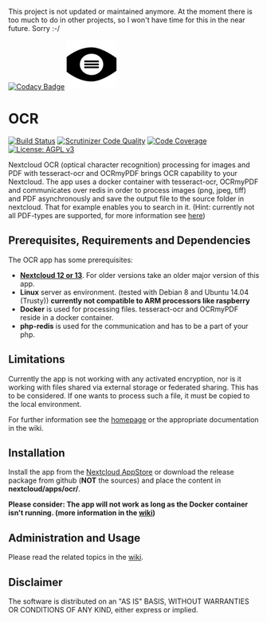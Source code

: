 This project is not updated or maintained anymore. At the moment there is too much to do in other projects, so I won't have time for this in the near future. Sorry :-/

[![Codacy Badge](https://api.codacy.com/project/badge/Grade/e76b9a23aafe43d09aa71fe7fb870ee2)](https://app.codacy.com/app/janis91/ocr?utm_source=github.com&utm_medium=referral&utm_content=janis91/ocr&utm_campaign=Badge_Grade_Settings)
[![OCR](https://raw.githubusercontent.com/janis91/ocr/master/screenshots/app.png)](https://github.com/janis91/ocr)
# OCR
[![Build Status](https://travis-ci.org/janis91/ocr.svg?branch=master)](https://travis-ci.org/janis91/ocr) [![Scrutinizer Code Quality](https://scrutinizer-ci.com/g/janis91/ocr/badges/quality-score.png?b=master)](https://scrutinizer-ci.com/g/janis91/ocr/?branch=master) [![Code Coverage](https://scrutinizer-ci.com/g/janis91/ocr/badges/coverage.png?b=master)](https://scrutinizer-ci.com/g/janis91/ocr/?branch=master) [![License: AGPL v3](https://img.shields.io/badge/License-AGPL%20v3-blue.svg)](http://www.gnu.org/licenses/agpl-3.0)

Nextcloud OCR (optical character recognition) processing for images and PDF with tesseract-ocr and OCRmyPDF brings OCR capability to your Nextcloud.
The app uses a docker container with tesseract-ocr, OCRmyPDF and communicates over redis in order to process images (png, jpeg, tiff) and PDF asynchronously and save the output file to the source folder in nextcloud. That for example enables you to search in it. (Hint: currently not all PDF-types are supported, for more information see [here](https://github.com/jbarlow83/OCRmyPDF))

## Prerequisites, Requirements and Dependencies
The OCR app has some prerequisites:
 - **[Nextcloud 12 or 13](https://nextcloud.com/)**. For older versions take an older major version of this app.
 - **Linux** server as environment. (tested with Debian 8 and Ubuntu 14.04 (Trusty)) **currently not compatible to ARM processors like raspberry**
 - **Docker** is used for processing files. tesseract-ocr and OCRmyPDF reside in a docker container.
 - **php-redis** is used for the communication and has to be a part of your php.

## Limitations
Currently the app is not working with any activated encryption, nor is it working with files shared via external storage or federated sharing. This has to be considered. If one wants to process such a file, it must be copied to the local environment.

For further information see the [homepage](https://github.com/janis91/ocr/wiki/Usage) or the appropriate documentation in the wiki.

## Installation
Install the app from the [Nextcloud AppStore](http://apps.nextcloud.com) or download the release package from github (**NOT** the sources) and place the content in **nextcloud/apps/ocr/**.

**Please consider: The app will not work as long as the Docker container isn't running. (more information in the [wiki](https://github.com/janis91/ocr/wiki))**

## Administration and Usage
Please read the related topics in the [wiki](https://github.com/janis91/ocr/wiki).

## Disclaimer
The software is distributed on an "AS IS" BASIS, WITHOUT WARRANTIES OR
CONDITIONS OF ANY KIND, either express or implied.
